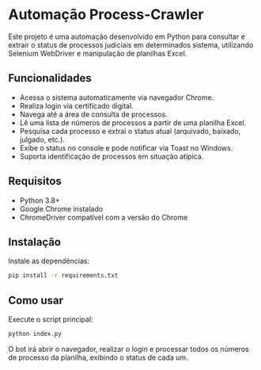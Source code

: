 # Automação Process-Crawler

Este projeto é uma automação desenvolvido em Python para consultar e extrair o status de processos judiciais em determinados sistema, utilizando Selenium WebDriver e manipulação de planilhas Excel.

## Funcionalidades
- Acessa o sistema automaticamente via navegador Chrome.
- Realiza login via certificado digital.
- Navega até a área de consulta de processos.
- Lê uma lista de números de processos a partir de uma planilha Excel.
- Pesquisa cada processo e extrai o status atual (arquivado, baixado, julgado, etc.).
- Exibe o status no console e pode notificar via Toast no Windows.
- Suporta identificação de processos em situação atípica.

## Requisitos
- Python 3.8+
- Google Chrome instalado
- ChromeDriver compatível com a versão do Chrome

## Instalação
Instale as dependências:
```bash
pip install -r requirements.txt
```

## Como usar
Execute o script principal:
```bash
python index.py
```
O bot irá abrir o navegador, realizar o login e processar todos os números de processo da planilha, exibindo o status de cada um.